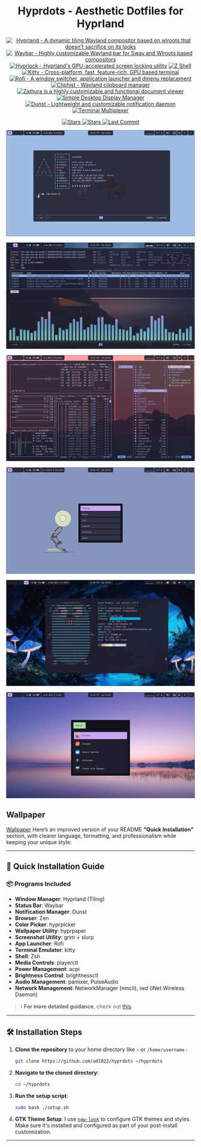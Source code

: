 <h1 align="center">Hyprdots - Aesthetic Dotfiles for Hyprland</h1>

<p align="center">
  <a href="https://hyprland.org/"><img src="https://img.shields.io/badge/Hyprland-abd6fd?style=for-the-badge" alt="Hyprland - A dynamic tiling Wayland compositor based on wlroots that doesn't sacrifice on its looks" /></a>
  <a href="https://github.com/Alexays/Waybar"><img src="https://img.shields.io/badge/Waybar-cdd6f4?style=for-the-badge" alt="Waybar - Highly customizable Wayland bar for Sway and Wlroots based compositors" /></a>
  <a href="https://github.com/hyprwm/hyprlock"><img src="https://img.shields.io/badge/Hyprlock-89dceb?style=for-the-badge" alt="Hyprlock - Hyprland's GPU-accelerated screen locking utility" /></a>
  <a href="https://www.gnu.org/software/bash/manual/zsh.html"><img src="https://img.shields.io/badge/zsh-f2cdcd?style=for-the-badge" alt="Z Shell" /></a>
  <a href="https://github.com/kovidgoyal/kitty"><img src="https://img.shields.io/badge/Kitty-cba6f7?style=for-the-badge" alt="Kitty - Cross-platform, fast, feature-rich, GPU based terminal" /></a>
  <a href="https://github.com/lbonn/rofi"><img src="https://img.shields.io/badge/Rofi-fab387?style=for-the-badge" alt="Rofi - A window switcher, application launcher and dmenu replacement" /></a>
  <a href="https://github.com/sentriz/cliphist"><img src="https://img.shields.io/badge/Cliphist-cdd6f4?style=for-the-badge" alt="Cliphist - Wayland clipboard manager" /></a>
  <a href="https://github.com/pwmt/zathura"><img src="https://img.shields.io/badge/Zathura-94e2d5?style=for-the-badge" alt="Zathura is a highly customizable and functional document viewer" /></a>
  <a href="https://github.com/sddm/sddm"><img src="https://img.shields.io/badge/Sddm-a6e3a1?style=for-the-badge" alt="Simple Desktop Display Manager" /></a>
  <a href="https://github.com/dunst-project/dunst"><img src="https://img.shields.io/badge/Dunst-fab387?style=for-the-badge" alt="Dunst - Lightweight and customizable notification daemon" /></a>
  <a href="https://github.com/tmux/tmux/"><img src="https://img.shields.io/badge/Tmux-a6e3a1?style=for-the-badge" alt="Terminal Multiplexer" /></a>
</p>

<p align="center">
  <a href="https://github.com/ad1822/hyprdots/stars">
    <img src="https://img.shields.io/github/stars/ad1822/hyprdots?style=for-the-badge" alt="Stars">
  </a>
  <a href="https://github.com/ad1822/hyprdots/forks">
    <img src="https://img.shields.io/github/forks/ad1822/hyprdots?style=for-the-badge" alt="Stars">
  </a>
  <!-- <a href="https://github.com/ad1822/hyprdots/network/members">
    <img src="https://img.shields.io/github/forks/your-username/hyprdots?style=for-the-badge" alt="Forks">
  </a> -->
  <a href="https://github.com/your-username/hyprdots/commits/main">
    <img src="https://img.shields.io/github/last-commit/ad1822/hyprdots?style=for-the-badge" alt="Last Commit">
  </a>
</p>

<!-- ##### Home: -->

![home](Assets/main.png)

<!-- ##### K9s and Cava: -->

![powermenu](Assets/k9s_cava.png)

<!-- ##### Yazi and Btop: -->

![btop](Assets/btop.png)

<!-- ##### Powermenu: -->

![powermenu](Assets/powermenu.png)

<!-- ##### GoLang Showcase : -->

![powermenu](Assets/go_2.png)

<!-- ##### Launcher: -->

![launcher](Assets/launcher.png)

## Wallpaper

[Wallpaper](https://drive.google.com/drive/folders/1Eog40yvrTshjDLVIETVncBKcDsvPLMIX?usp=sharing)
Here’s an improved version of your README **"Quick Installation"** section, with clearer language, formatting, and professionalism while keeping your unique style:

---

## 🚀 Quick Installation Guide

### 📦 Programs Included

- **Window Manager**: Hyprland (Tiling)
- **Status Bar**: Waybar
- **Notification Manager**: Dunst
- **Browser**: Zen
- **Color Picker**: hyprpicker
- **Wallpaper Utility**: hyprpaper
- **Screenshot Utility**: grim + slurp
- **App Launcher**: Rofi
- **Terminal Emulator**: kitty
- **Shell**: Zsh
- **Media Controls**: playerctl
- **Power Management**: acpi
- **Brightness Control**: brightnessctl
- **Audio Management**: pamixer, PulseAudio
- **Network Management**: NetworkManager (nmcli), iwd (iNet Wireless Daemon)

> ℹ️ **For more detailed guidance**, check out [this](./Resources.md)

---

## 🛠️ Installation Steps

1. **Clone the repository** to your home directory like `~` or `/home/username` :

   ```sh
   git clone https://github.com/ad1822/hyprdots ~/hyprdots
   ```

2. **Navigate to the cloned directory**:

   ```sh
   cd ~/hyprdots
   ```

3. **Run the setup script**:

   ```sh
   sudo bash ./setup.sh
   ```

4. **GTK Theme Setup**:
   I use [`ngw-look`](https://github.com/nwg-piotr/nwg-look) to configure GTK themes and styles. Make sure it's installed and configured as part of your post-install customization.

---
